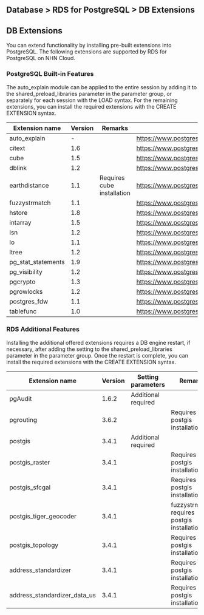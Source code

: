 ## Database > RDS for PostgreSQL > DB Extensions

## DB Extensions
You can extend functionality by installing pre-built extensions into PostgreSQL. The following extensions are supported by RDS for PostgreSQL on NHN Cloud.

### PostgreSQL Built-in Features

The auto_explain module can be applied to the entire session by adding it to the shared_preload_libraries parameter in the parameter group, or separately for each session with the LOAD syntax. For the remaining extensions, you can install the required extensions with the CREATE EXTENSION syntax.

| Extension name     | Version | Remarks                    | Homepage                                                 |
|--------------------|---------|----------------------------|----------------------------------------------------------|
| auto_explain       | -       |                            | https://www.postgresql.org/docs/14/auto-explain.html     |
| citext             | 1.6     |                            | https://www.postgresql.org/docs/14/citext.html           |
| cube               | 1.5     |                            | https://www.postgresql.org/docs/14/cube.html             |
| dblink             | 1.2     |                            | https://www.postgresql.org/docs/14/dblink.html           |
| earthdistance      | 1.1     | Requires cube installation | https://www.postgresql.org/docs/14/earthdistance.html    |
| fuzzystrmatch      | 1.1     |                            | https://www.postgresql.org/docs/14/fuzzystrmatch.html    |
| hstore             | 1.8     |                            | https://www.postgresql.org/docs/14/hstore.html           |
| intarray           | 1.5     |                            | https://www.postgresql.org/docs/14/intarray.html         |
| isn                | 1.2     |                            | https://www.postgresql.org/docs/14/isn.html              |
| lo                 | 1.1     |                            | https://www.postgresql.org/docs/14/lo.html               |
| ltree              | 1.2     |                            | https://www.postgresql.org/docs/14/ltree.html            |
| pg_stat_statements | 1.9     |                            | https://www.postgresql.org/docs/14/pgstatstatements.html |
| pg_visibility      | 1.2     |                            | https://www.postgresql.org/docs/14/pgvisibility.html     |
| pgcrypto           | 1.3     |                            | https://www.postgresql.org/docs/14/pgcrypto.html         |
| pgrowlocks         | 1.2     |                            | https://www.postgresql.org/docs/14/pgrowlocks.html       |
| postgres_fdw       | 1.1     |                            | https://www.postgresql.org/docs/14/postgres-fdw.html     |
| tablefunc          | 1.0     |                            | https://www.postgresql.org/docs/14/tablefunc.html        |

### RDS Additional Features

Installing the additional offered extensions requires a DB engine restart, if necessary, after adding the setting to the shared_preload_libraries parameter in the parameter group. Once the restart is complete, you can install the required extensions with the CREATE EXTENSION syntax.

| Extension name               | Version | Setting parameters  | Remarks                                      | Homepage                           |
|------------------------------|---------|---------------------|----------------------------------------------|------------------------------------|
| pgAudit                      | 1.6.2   | Additional required |                                              | https://www.pgaudit.org/           |
| pgrouting                    | 3.6.2   |                     | Requires postgis installation                | https://pgrouting.org/             |
| postgis                      | 3.4.1   | Additional required |                                              | https://postgis.net/               |
| postgis_raster               | 3.4.1   |                     | Requires postgis installation                |                                    |
| postgis_sfcgal               | 3.4.1   |                     | Requires postgis installation                |                                    |
| postgis_tiger_geocoder       | 3.4.1   |                     | fuzzystrmatch, requires postgis installation |                                    |
| postgis_topology             | 3.4.1   |                     | Requires postgis installation                |                                    |
| address_standardizer         | 3.4.1   |                     | Requires postgis installation                |                                    |
| address_standardizer_data_us | 3.4.1   |                     | Requires postgis installation                |                                    |
